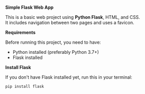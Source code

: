**Simple Flask Web App**

This is a basic web project using **Python Flask**, HTML, and CSS.  
It includes navigation between two pages and uses a favicon.

**Requirements**

Before running this project, you need to have:

- Python installed (preferably Python 3.7+)
- Flask installed

**Install Flask**

If you don't have Flask installed yet, run this in your terminal:

```bash
pip install flask

